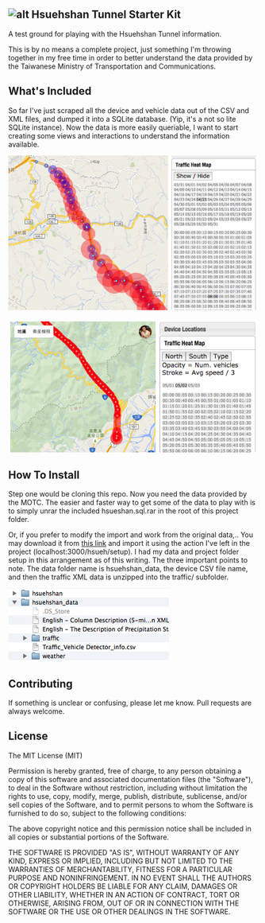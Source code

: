 ![alt](https://challenges.s3.amazonaws.com/ford-series/taiwan/tunnel-bkgd.jpg)
Hsuehshan Tunnel Starter Kit
----------------------------

A test ground for playing with the Hsuehshan Tunnel information.

This is by no means a complete project, just something I'm throwing together in my free time in order to better understand the data provided by the Taiwanese Ministry of Transportation and Communications.

What's Included
---------------
So far I've just scraped all the device and vehicle data out of the CSV and XML files, and dumped it into a SQLite database. (Yip, it's a not so lite SQLite instance). Now the data is more easily queriable, I want to start creating some views and interactions to understand the information available.

![alt](https://raw.githubusercontent.com/patcullen/hsuehshan/master/screenshots/map_preview.png)

![alt](https://raw.githubusercontent.com/patcullen/hsuehshan/master/screenshots/map_line.png)

How To Install
--------------
Step one would be cloning this repo. Now you need the data provided by the MOTC. The easier and faster way to get some of the data to play with is to simply unrar the included hsueshan.sql.rar in the root of this project folder.

Or, if you prefer to modify the import and work from the original data,.. You may download it from [this link](http://hsuehshantunnel.devpost.com/details/resources) and import it using the action I've left in the project (localhost:3000/hsueh/setup). I had my data and project folder setup in this arrangement as of this writing. The three important points to note. The data folder name is hsuehshan_data, the device CSV file name, and then the traffic XML data is unzipped into the traffic/ subfolder.

![alt](https://raw.githubusercontent.com/patcullen/hsuehshan/master/screenshots/folder_layout.png)

Contributing
------------

If something is unclear or confusing, please let me know.
Pull requests are always welcome.

License
-------

The MIT License (MIT)

Permission is hereby granted, free of charge, to any person obtaining a copy of this software and associated documentation files (the "Software"), to deal in the Software without restriction, including without limitation the rights to use, copy, modify, merge, publish, distribute, sublicense, and/or sell copies of the Software, and to permit persons to whom the Software is furnished to do so, subject to the following conditions:

The above copyright notice and this permission notice shall be included in all copies or substantial portions of the Software.

THE SOFTWARE IS PROVIDED "AS IS", WITHOUT WARRANTY OF ANY KIND, EXPRESS OR IMPLIED, INCLUDING BUT NOT LIMITED TO THE WARRANTIES OF MERCHANTABILITY, FITNESS FOR A PARTICULAR PURPOSE AND NONINFRINGEMENT. IN NO EVENT SHALL THE AUTHORS OR COPYRIGHT HOLDERS BE LIABLE FOR ANY CLAIM, DAMAGES OR OTHER LIABILITY, WHETHER IN AN ACTION OF CONTRACT, TORT OR OTHERWISE, ARISING FROM, OUT OF OR IN CONNECTION WITH THE SOFTWARE OR THE USE OR OTHER DEALINGS IN THE SOFTWARE.
